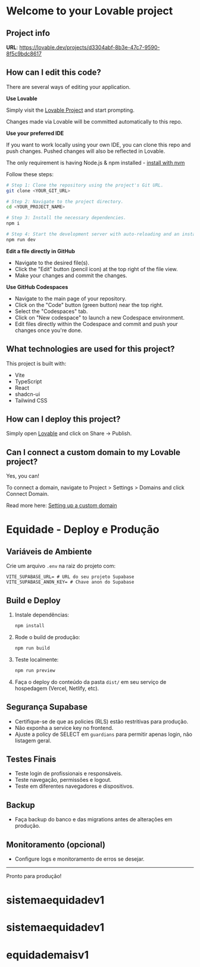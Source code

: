 # Welcome to your Lovable project

## Project info

**URL**: https://lovable.dev/projects/d3304abf-8b3e-47c7-9590-8f5c9bdc8617

## How can I edit this code?

There are several ways of editing your application.

**Use Lovable**

Simply visit the [Lovable Project](https://lovable.dev/projects/d3304abf-8b3e-47c7-9590-8f5c9bdc8617) and start prompting.

Changes made via Lovable will be committed automatically to this repo.

**Use your preferred IDE**

If you want to work locally using your own IDE, you can clone this repo and push changes. Pushed changes will also be reflected in Lovable.

The only requirement is having Node.js & npm installed - [install with nvm](https://github.com/nvm-sh/nvm#installing-and-updating)

Follow these steps:

```sh
# Step 1: Clone the repository using the project's Git URL.
git clone <YOUR_GIT_URL>

# Step 2: Navigate to the project directory.
cd <YOUR_PROJECT_NAME>

# Step 3: Install the necessary dependencies.
npm i

# Step 4: Start the development server with auto-reloading and an instant preview.
npm run dev
```

**Edit a file directly in GitHub**

- Navigate to the desired file(s).
- Click the "Edit" button (pencil icon) at the top right of the file view.
- Make your changes and commit the changes.

**Use GitHub Codespaces**

- Navigate to the main page of your repository.
- Click on the "Code" button (green button) near the top right.
- Select the "Codespaces" tab.
- Click on "New codespace" to launch a new Codespace environment.
- Edit files directly within the Codespace and commit and push your changes once you're done.

## What technologies are used for this project?

This project is built with:

- Vite
- TypeScript
- React
- shadcn-ui
- Tailwind CSS

## How can I deploy this project?

Simply open [Lovable](https://lovable.dev/projects/d3304abf-8b3e-47c7-9590-8f5c9bdc8617) and click on Share -> Publish.

## Can I connect a custom domain to my Lovable project?

Yes, you can!

To connect a domain, navigate to Project > Settings > Domains and click Connect Domain.

Read more here: [Setting up a custom domain](https://docs.lovable.dev/tips-tricks/custom-domain#step-by-step-guide)

# Equidade - Deploy e Produção

## Variáveis de Ambiente

Crie um arquivo `.env` na raiz do projeto com:

```
VITE_SUPABASE_URL= # URL do seu projeto Supabase
VITE_SUPABASE_ANON_KEY= # Chave anon do Supabase
```

## Build e Deploy

1. Instale dependências:
   ```bash
   npm install
   ```
2. Rode o build de produção:
   ```bash
   npm run build
   ```
3. Teste localmente:
   ```bash
   npm run preview
   ```
4. Faça o deploy do conteúdo da pasta `dist/` em seu serviço de hospedagem (Vercel, Netlify, etc).

## Segurança Supabase
- Certifique-se de que as policies (RLS) estão restritivas para produção.
- Não exponha a service key no frontend.
- Ajuste a policy de SELECT em `guardians` para permitir apenas login, não listagem geral.

## Testes Finais
- Teste login de profissionais e responsáveis.
- Teste navegação, permissões e logout.
- Teste em diferentes navegadores e dispositivos.

## Backup
- Faça backup do banco e das migrations antes de alterações em produção.

## Monitoramento (opcional)
- Configure logs e monitoramento de erros se desejar.

---

Pronto para produção!
# sistemaequidadev1
# sistemaequidadev1
# equidademaisv1
